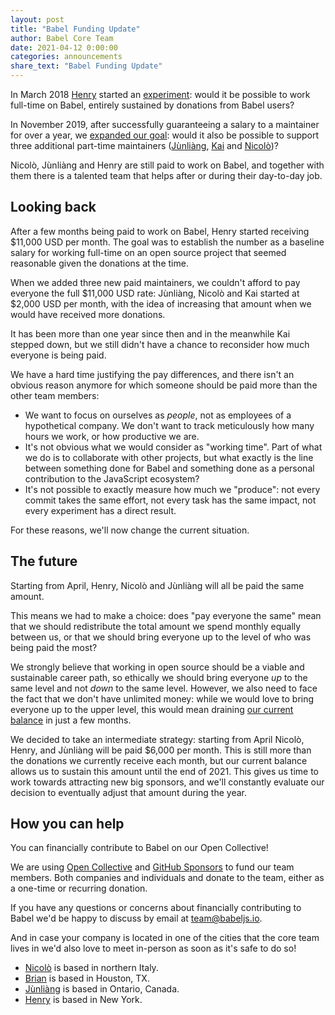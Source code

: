 ```yaml
---
layout: post
title: "Babel Funding Update"
author: Babel Core Team
date: 2021-04-12 0:00:00
categories: announcements
share_text: "Babel Funding Update"
---
```


In March 2018 [Henry](https://twitter.com/left_pad) started an [experiment](https://www.henryzoo.com/in-pursuit-of-open-source-part-1/): would it be possible to work full-time on Babel, entirely sustained by donations from Babel users?

In November 2019, after successfully guaranteeing a salary to a maintainer for over a year, we [expanded our goal](https://babeljs.io/blog/2019/11/08/babels-funding-plans): would it also be possible to support three additional part-time maintainers ([Jùnliàng](https://twitter.com/JLHwung), [Kai](https://twitter.com/kai_cataldo) and [Nicolò](https://twitter.com/NicoloRibaudo))?

Nicolò, Jùnliàng and Henry are still paid to work on Babel, and together with them there is a talented team that helps after or during their day-to-day job.

<!-- truncate -->

## Looking back

After a few months being paid to work on Babel, Henry started receiving $11,000 USD per month. The goal was to establish the number as a baseline salary for working full-time on an open source project that seemed reasonable given the donations at the time.

When we added three new paid maintainers, we couldn't afford to pay everyone the full $11,000 USD rate: Jùnliàng, Nicolò and Kai started at $2,000 USD per month, with the idea of increasing that amount when we would have received more donations.

It has been more than one year since then and in the meanwhile Kai stepped down, but we still didn't have a chance to reconsider how much everyone is being paid.

We have a hard time justifying the pay differences, and there isn't an obvious reason anymore for which someone should be paid more than the other team members:

- We want to focus on ourselves as _people_, not as employees of a hypothetical company. We don't want to track meticulously how many hours we work, or how productive we are.
- It's not obvious what we would consider as "working time". Part of what we do is to collaborate with other projects, but what exactly is the line between something done for Babel and something done as a personal contribution to the JavaScript ecosystem?
- It's not possible to exactly measure how much we "produce": not every commit takes the same effort, not every task has the same impact, not every experiment has a direct result.

For these reasons, we'll now change the current situation.

## The future

Starting from April, Henry, Nicolò and Jùnliàng will all be paid the same amount.

This means we had to make a choice: does "pay everyone the same" mean that we should redistribute the total amount we spend monthly equally between us, or that we should bring everyone up to the level of who was being paid the most?

We strongly believe that working in open source should be a viable and sustainable career path, so ethically we should bring everyone *up* to the same level and not *down* to the same level. However, we also need to face the fact that we don't have unlimited money: while we would love to bring everyone up to the upper level, this would mean draining [our current balance](https://opencollective.com/babel#category-BUDGET) in just a few months.

We decided to take an intermediate strategy: starting from April Nicolò, Henry, and Jùnliàng will be paid $6,000 per month. This is still more than the donations we currently receive each month, but our current balance allows us to sustain this amount until the end of 2021. This gives us time to work towards attracting new big sponsors, and we'll constantly evaluate our decision to eventually adjust that amount during the year.

## How you can help

You can financially contribute to Babel on our Open Collective!

We are using [Open Collective](https://opencollective.com/babel) and [GitHub Sponsors](https://github.com/sponsors/babel) to fund our team members. Both companies and individuals and donate to the team, either as a one-time or recurring donation.

If you have any questions or concerns about financially contributing to Babel we'd be happy to discuss by email at [team@babeljs.io](mailto:team@babeljs.io).

And in case your company is located in one of the cities that the core team lives in we'd also love to meet in-person as soon as it's safe to do so!

- [Nicolò](https://twitter.com/NicoloRibaudo) is based in northern Italy.
- [Brian](https://twitter.com/existentialism) is based in Houston, TX.
- [Jùnliàng](https://twitter.com/JLHwung) is based in Ontario, Canada.
- [Henry](https://twitter.com/left_pad) is based in New York.

